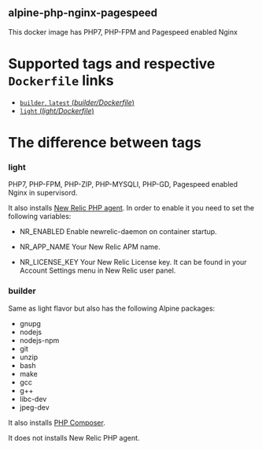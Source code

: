 ## alpine-php-nginx-pagespeed ##

This docker image has PHP7, PHP-FPM and Pagespeed enabled Nginx

# Supported tags and respective `Dockerfile` links

-	[`builder`, `latest` (*builder/Dockerfile*)](https://github.com/escaleseo/alpine-php-nginx-pagespeed/blob/development/builder/Dockerfile)
-	[`light` (*light/Dockerfile*)](https://github.com/escaleseo/alpine-php-nginx-pagespeed/blob/development/light/Dockerfile)

# The difference between tags

### light

PHP7, PHP-FPM, PHP-ZIP, PHP-MYSQLI, PHP-GD, Pagespeed enabled Nginx in supervisord.

It also installs [New Relic PHP agent](https://docs.newrelic.com/docs/agents/php-agent).
In order to enable it you need to set the following variables:

- NR_ENABLED
Enable newrelic-daemon on container startup.

- NR_APP_NAME
Your New Relic APM name.

- NR_LICENSE_KEY
Your New Relic License key. It can be found in your Account Settings menu in New Relic user panel.

### builder

Same as light flavor but also has the following Alpine packages:
- gnupg
- nodejs
- nodejs-npm
- git
- unzip
- bash
- make
- gcc
- g++
- libc-dev
- jpeg-dev

It also installs [PHP Composer](https://getcomposer.org/).

It does not installs New Relic PHP agent.
